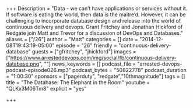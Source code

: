 +++
Description = "Data - we can’t have applications or services without it. If software is eating the world, then data is the maitre’d. However, it can be challenging to incorporate database design and release into the world of continuous delivery and devops. Grant Fritchey and Jonathan Hickford of Redgate join Matt and Trevor for a discussion of DevOps and Databases."
aliases = ["/26"]
author = "Matt"
categories = []
date = "2014-12-08T19:43:19-05:00"
episode = "26"
friendly = "continuous-delivery-database"
guests = ["gfritchey", "jhickford"]
images = ["https://www.arresteddevops.com/img/social/fb/continuous-delivery-database.png", ""]
news_keywords = []
podcast_file = "arrested-devops-podcast-episode026.mp3"
podcast_bytes = "50822778"
podcast_duration = "1:00:30"
sponsors = ["pagerduty", "redgate","10thmagnitude"]
tags = []
title = "The Database: The Elephant in the Room"
youtube = "QLKx3M06Tm8"
explicit = "yes"

+++
